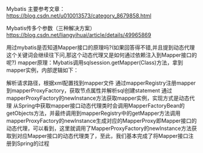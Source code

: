 
Mybatis 主要参考文章： https://blog.csdn.net/u010013573/category_8679858.html


Mybatis传多个参数（三种解决方案）
https://blog.csdn.net/liangyihuai/article/details/49965869



用过mybatis是否知道Mapper接口的原理吗?(如果回答得不错,并且提到动态代理这个关键词会继续往下问,那这个动态代理又是如何通过依赖注入到Mapper接口的呢?)
mapper原理：Mybatis调用sqlsession.getMapper(Class)方法，拿到mapper实例，内部逻辑如下：

解析请求路径，根据xml配置找到mapper文件
通过mapperRegistry注册mapper到mapperProxyFactory，获取节点属性并解析sql创建statement
通过mapperProxyFactory的newInstance方法获取mapper实例，实现方式是动态代理
从Spring中获取mapper接口动态代理类时会调用MapperFactoryBean的getObjects方法，并最终调用到mapperRegistry中的getMapper方法调用mapperProxyFactory的newInstance生成对应的MapperProxy即Mapper接口的动态代理，可以看到，这里就调用了MapperProxyFactory的newInstance方法获取到对应Mapper接口的动态代理类了，至此，我们基本完成了将Mapper接口注册到Spring的过程








